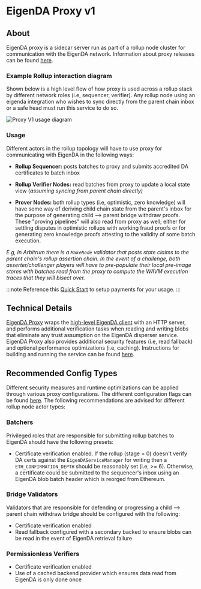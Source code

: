 # EigenDA Proxy v1

## About

EigenDA proxy is a sidecar server run as part of a rollup node cluster for communication with the EigenDA network. Information about
proxy releases can be found [here](https://github.com/Layr-Labs/eigenda-proxy/releases).

### Example Rollup interaction diagram
Shown below is a high level flow of how proxy is used across a rollup stack by different network roles (i.e, sequencer, verifier). Any rollup node using an eigenda integration who wishes to sync directly from the parent chain inbox or a safe head must run this service to do so.

![Proxy V1 usage diagram](/img/integrations/proxy/proxy-v1.png)

### Usage
Different actors in the rollup topology will have to use proxy for communicating with EigenDA in the following ways:
- **Rollup Sequencer:** posts batches to proxy and submits accredited DA certificates to batch inbox
- **Rollup Verifier Nodes:** read batches from proxy to update a local state view (*assuming syncing from parent chain directly)*

- **Prover Nodes:** both rollup types (i.e, optimistic, zero knowledge) will have some way of deriving child chain state from the parent's inbox for the purpose of generating child --> parent bridge withdraw proofs. These "proving pipelines" will also read from proxy as well; either for settling disputes in optimistic rollups with working fraud proofs or for generating zero knowledge proofs attesting to the validity of some batch execution.

*E.g, In Arbitrum there is a `MakeNode` validator that posts state claims to the parent chain's rollup assertion chain. In the event of a challenge, both asserter/challenger players will have to pre-populate their local pre-image stores with batches read from the proxy to compute the WAVM execution traces that they will bisect over.*

:::note
Reference this [Quick Start](../quick-start/v2/index.md) to setup payments for your usage. 
:::
## Technical Details
[EigenDA Proxy](https://github.com/Layr-Labs/eigenda-proxy) wraps the [high-level EigenDA client](https://github.com/Layr-Labs/eigenda/blob/master/api/clients/eigenda_client.go) with an HTTP server, and performs additional verification tasks when reading and writing blobs that eliminate any trust assumption on the EigenDA disperser service. EigenDA Proxy also provides additional security features (i.e, read fallback) and optional performance optimizations (i.e, caching). Instructions for building and running the service can be found [here](https://github.com/Layr-Labs/eigenda-proxy/blob/main/README.md).


## Recommended Config Types
Different security measures and runtime optimizations can be applied through various proxy configurations. The different configuration flags can be found [here](https://github.com/Layr-Labs/eigenda-proxy/blob/main/docs/help_out.txt). The following recommendations are advised for different rollup node actor types:

### Batchers
Privileged roles that are responsible for submitting rollup batches to EigenDA should have the following presets:
- Certificate verification enabled. If the rollup (stage = 0) doesn't verify DA certs against the `EigenDAServiceManager` for writing then a `ETH_CONFIRMATION_DEPTH` should be reasonably set (i.e, >= 6). Otherwise, a certificate could be submitted to the sequencer's inbox using an EigenDA blob batch header which is reorged from Ethereum.

### Bridge Validators
Validators that are responsible for defending or progressing a child --> parent chain withdraw bridge should be configured with the following:
- Certificate verification enabled
- Read fallback configured with a secondary backed to ensure blobs can be read in the event of EigenDA retrieval failure

### Permissionless Verifiers
- Certificate verification enabled
- Use of a cached backend provider which ensures data read from EigenDA is only done once